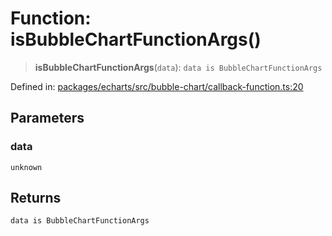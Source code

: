 # Function: isBubbleChartFunctionArgs()

> **isBubbleChartFunctionArgs**(`data`): `data is BubbleChartFunctionArgs`

Defined in: [packages/echarts/src/bubble-chart/callback-function.ts:20](https://github.com/GeoDaCenter/openassistant/blob/ae6e39c15b60e7a98a21d90a5bbeff5dc44c1295/packages/echarts/src/bubble-chart/callback-function.ts#L20)

## Parameters

### data

`unknown`

## Returns

`data is BubbleChartFunctionArgs`
